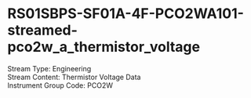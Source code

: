 # RS01SBPS-SF01A-4F-PCO2WA101-streamed-pco2w_a_thermistor_voltage

Stream Type: Engineering<br>
Stream Content: Thermistor Voltage Data<br>
Instrument Group Code: PCO2W<br>
